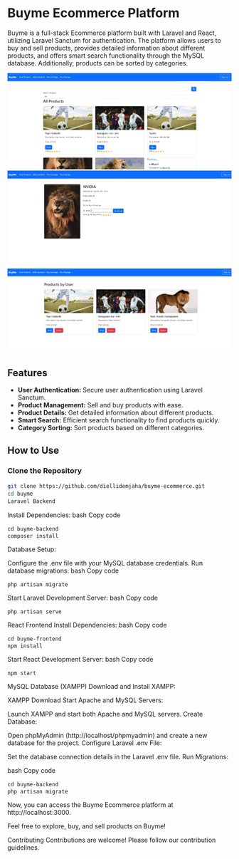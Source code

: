 # Buyme Ecommerce Platform

Buyme is a full-stack Ecommerce platform built with Laravel and React, utilizing Laravel Sanctum for authentication. The platform allows users to buy and sell products, provides detailed information about different products, and offers smart search functionality through the MySQL database. Additionally, products can be sorted by categories.

![Example Screenshot](buyme-ecommerce-screen-1.jpg)
![Example Screenshot](buyme-ecommerce-screen-2.jpg)
![Example Screenshot](buyme2.jpg)

## Features

- **User Authentication:** Secure user authentication using Laravel Sanctum.
- **Product Management:** Sell and buy products with ease.
- **Product Details:** Get detailed information about different products.
- **Smart Search:** Efficient search functionality to find products quickly.
- **Category Sorting:** Sort products based on different categories.

## How to Use

### Clone the Repository

```bash
git clone https://github.com/diellidemjaha/buyme-ecommerce.git
cd buyme
Laravel Backend
```
Install Dependencies:
bash
Copy code
```
cd buyme-backend
composer install
```
Database Setup:

Configure the .env file with your MySQL database credentials.
Run database migrations:
bash
Copy code
```
php artisan migrate
```
Start Laravel Development Server:
bash
Copy code
```
php artisan serve
```
React Frontend
Install Dependencies:
bash
Copy code
```
cd buyme-frontend
npm install
```
Start React Development Server:
bash
Copy code
```
npm start
```
MySQL Database (XAMPP)
Download and Install XAMPP:

XAMPP Download
Start Apache and MySQL Servers:

Launch XAMPP and start both Apache and MySQL servers.
Create Database:

Open phpMyAdmin (http://localhost/phpmyadmin) and create a new database for the project.
Configure Laravel .env File:

Set the database connection details in the Laravel .env file.
Run Migrations:

bash
Copy code
```
cd buyme-backend
php artisan migrate
```
Now, you can access the Buyme Ecommerce platform at http://localhost:3000.

Feel free to explore, buy, and sell products on Buyme!

Contributing
Contributions are welcome! Please follow our contribution guidelines.

